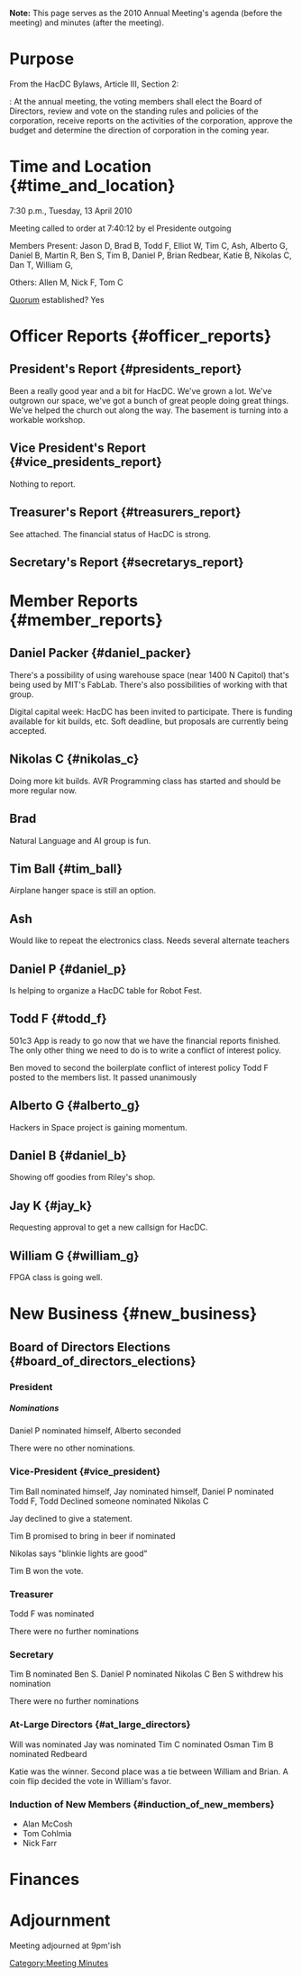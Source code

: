 **Note:** This page serves as the 2010 Annual Meeting's agenda (before
the meeting) and minutes (after the meeting).

# Purpose

From the HacDC Bylaws, Article III, Section 2:

:   At the annual meeting, the voting members shall elect the Board of
    Directors, review and vote on the standing rules and policies of the
    corporation, receive reports on the activities of the corporation,
    approve the budget and determine the direction of corporation in the
    coming year.

# Time and Location {#time_and_location}

7:30 p.m., Tuesday, 13 April 2010

Meeting called to order at 7:40:12 by el Presidente outgoing

Members Present: Jason D, Brad B, Todd F, Elliot W, Tim C, Ash, Alberto
G, Daniel B, Martin R, Ben S, Tim B, Daniel P, Brian Redbear, Katie B,
Nikolas C, Dan T, William G,

Others: Allen M, Nick F, Tom C

[Quorum](Quorum) established? Yes

# Officer Reports {#officer_reports}

## President's Report {#presidents_report}

Been a really good year and a bit for HacDC. We've grown a lot. We've
outgrown our space, we've got a bunch of great people doing great
things. We've helped the church out along the way. The basement is
turning into a workable workshop.

## Vice President's Report {#vice_presidents_report}

Nothing to report.

## Treasurer's Report {#treasurers_report}

See attached. The financial status of HacDC is strong.

## Secretary's Report {#secretarys_report}

# Member Reports {#member_reports}

## Daniel Packer {#daniel_packer}

There's a possibility of using warehouse space (near 1400 N Capitol)
that's being used by MIT's FabLab. There's also possibilities of working
with that group.

Digital capital week: HacDC has been invited to participate. There is
funding available for kit builds, etc. Soft deadline, but proposals are
currently being accepted.

## Nikolas C {#nikolas_c}

Doing more kit builds. AVR Programming class has started and should be
more regular now.

## Brad

Natural Language and AI group is fun.

## Tim Ball {#tim_ball}

Airplane hanger space is still an option.

## Ash

Would like to repeat the electronics class. Needs several alternate
teachers

## Daniel P {#daniel_p}

Is helping to organize a HacDC table for Robot Fest.

## Todd F {#todd_f}

501c3 App is ready to go now that we have the financial reports
finished. The only other thing we need to do is to write a conflict of
interest policy.

Ben moved to second the boilerplate conflict of interest policy Todd F
posted to the members list. It passed unanimously

## Alberto G {#alberto_g}

Hackers in Space project is gaining momentum.

## Daniel B {#daniel_b}

Showing off goodies from Riley's shop.

## Jay K {#jay_k}

Requesting approval to get a new callsign for HacDC.

## William G {#william_g}

FPGA class is going well.

# New Business {#new_business}

## Board of Directors Elections {#board_of_directors_elections}

### President

##### Nominations

Daniel P nominated himself, Alberto seconded

There were no other nominations.

### Vice-President {#vice_president}

Tim Ball nominated himself, Jay nominated himself, Daniel P nominated
Todd F, Todd Declined someone nominated Nikolas C

Jay declined to give a statement.

Tim B promised to bring in beer if nominated

Nikolas says "blinkie lights are good"

Tim B won the vote.

### Treasurer

Todd F was nominated

There were no further nominations

### Secretary

Tim B nominated Ben S. Daniel P nominated Nikolas C Ben S withdrew his
nomination

There were no further nominations

### At-Large Directors {#at_large_directors}

Will was nominated Jay was nominated Tim C nominated Osman Tim B
nominated Redbeard

Katie was the winner. Second place was a tie between William and Brian.
A coin flip decided the vote in William's favor.

### Induction of New Members {#induction_of_new_members}

-   Alan McCosh
-   Tom Cohlmia
-   Nick Farr

# Finances

# Adjournment

Meeting adjourned at 9pm'ish

[Category:Meeting Minutes](Category:Meeting_Minutes)
